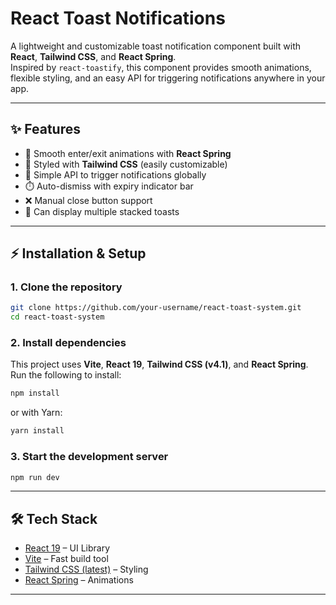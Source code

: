 # React Toast Notifications

A lightweight and customizable toast notification component built with **React**, **Tailwind CSS**, and **React Spring**.  
Inspired by `react-toastify`, this component provides smooth animations, flexible styling, and an easy API for triggering notifications anywhere in your app.

---

## ✨ Features
- 🚀 Smooth enter/exit animations with **React Spring**  
- 🎨 Styled with **Tailwind CSS** (easily customizable)  
- 🔔 Simple API to trigger notifications globally  
- ⏱️ Auto-dismiss with expiry indicator bar  
- ❌ Manual close button support  
- 🧩 Can display multiple stacked toasts  

---

## ⚡ Installation & Setup

### 1. Clone the repository
```bash
git clone https://github.com/your-username/react-toast-system.git
cd react-toast-system
```

### 2. Install dependencies
This project uses **Vite**, **React 19**, **Tailwind CSS (v4.1)**, and **React Spring**.  
Run the following to install:

```bash
npm install
```

or with Yarn:

```bash
yarn install
```

### 3. Start the development server
```bash
npm run dev
```

---

## 🛠️ Tech Stack
- [React 19](https://react.dev/) – UI Library  
- [Vite](https://vitejs.dev/) – Fast build tool  
- [Tailwind CSS (latest)](https://tailwindcss.com/) – Styling  
- [React Spring](https://www.react-spring.dev/) – Animations  

---

